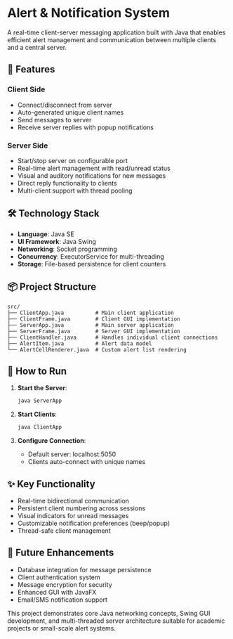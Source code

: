 # Alert & Notification System

A real-time client-server messaging application built with Java that enables efficient alert management and communication between multiple clients and a central server.

## 🚀 Features

### Client Side
- Connect/disconnect from server
- Auto-generated unique client names
- Send messages to server
- Receive server replies with popup notifications

### Server Side
- Start/stop server on configurable port
- Real-time alert management with read/unread status
- Visual and auditory notifications for new messages
- Direct reply functionality to clients
- Multi-client support with thread pooling

## 🛠️ Technology Stack

- **Language**: Java SE
- **UI Framework**: Java Swing
- **Networking**: Socket programming
- **Concurrency**: ExecutorService for multi-threading
- **Storage**: File-based persistence for client counters

## 📦 Project Structure

```
src/
├── ClientApp.java          # Main client application
├── ClientFrame.java        # Client GUI implementation
├── ServerApp.java          # Main server application
├── ServerFrame.java        # Server GUI implementation
├── ClientHandler.java      # Handles individual client connections
├── AlertItem.java          # Alert data model
└── AlertCellRenderer.java  # Custom alert list rendering
```

## 🎯 How to Run

1. **Start the Server**:
   ```bash
   java ServerApp
   ```

2. **Start Clients**:
   ```bash
   java ClientApp
   ```

3. **Configure Connection**:
   - Default server: localhost:5050
   - Clients auto-connect with unique names

## ✨ Key Functionality

- Real-time bidirectional communication
- Persistent client numbering across sessions
- Visual indicators for unread messages
- Customizable notification preferences (beep/popup)
- Thread-safe client management

## 🔮 Future Enhancements

- Database integration for message persistence
- Client authentication system
- Message encryption for security
- Enhanced GUI with JavaFX
- Email/SMS notification support

This project demonstrates core Java networking concepts, Swing GUI development, and multi-threaded server architecture suitable for academic projects or small-scale alert systems.
